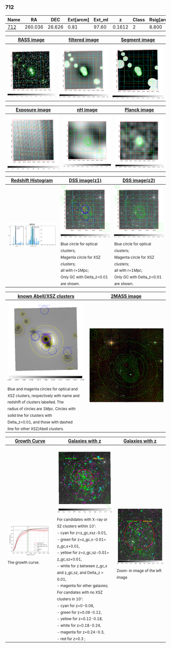 <div STYLE="page-break-after: always;"></div>

### 712

|Name          |RA          |DEC      | Ext[arcm] | Ext_ml | z    | Class| Rsig[arcmin] | CRsig[c/s] | CR500[c/s] | R500[Mpc] |L500[erg/s]|F500[erg/s/cm^2]| M500[Msun]|Tx[keV]|beta|GC(XSZ,Delta_z<0.01)| GC(OPT,Delta_z<0.01)|GC|alias|
|--------------|------------|------------|---|---|-----------|--------|------|------|----|----|----|----|----|----|----|----|----|----|---|
|[712](script/712.md)     | 260.036       | 26.626       | 0.81    | 97.60   | 0.1612 | 2   | 8.800 |0.610 |0.603 |1.362 |8.345e+44 |1.171e-11 |8.407e+14 |8.386 |0.738 |Tar, |redMaPPer, |Tar, |k014|

|[RASS image](../image/712/712_img.pdf)|[filtered image](../image/712/712_fil.pdf)|[Segment image](../image/712/712_seg.pdf)|
|-------------------|--------------------|-------------------|
| <img src="../image/712/712_img.png" width="300">  | <img src="../image/712/712_fil.png" width="300">   | <img src="../image/712/712_seg.png" width="300">  |

|[Exposure image](../image/712/712_mex.pdf)| [nH image](../image/712/712_nh.pdf)| [Planck image](../image/712/712_p.pdf)|
|-------------------|--------------------|-------------------|
|<img src="../image/712/712_mex.png" width="300">   | <img src="../image/712/712_nh.png" width="300">    | <img src="../image/712/712_p.png" width="300"> |

|[Redshift Histogram](../image/712/712_zg.pdf) | [DSS image(z1)](../image/712/712_dss_z1.pdf)      |  [DSS image(z2)](../image/712/712_dss_z2.pdf)    |
|-------------------|--------------------|-------------------|
|<img src="../image/712/712_zg.png" width="300"> |<img src="../image/712/712_dss_z1.png" width="300"> <sub><br>Blue circle for optical clusters; <br>Magenta circle for XSZ clusters; <br>all with r=1Mpc; <br>Only GC with Delta_z<0.01 are shown. </sub>| <img src="../image/712/712_dss_z2.png" width="300"><sub><br>Blue circle for optical clusters; <br>Magenta circle for XSZ clusters; <br>all with r=1Mpc; <br>Only GC with Delta_z<0.01 are shown. </sub> |

|[known Abell/XSZ clusters](../image/712/712_m.pdf) | [2MASS image](../image/712/712_2mass.pdf)      |
|-------------------|-------------------|
|<img src=../image/712/712_m.png width="300"> <sub><br>Blue and magenta circles for optical and <br>XSZ clusters, respectively with name and <br>redshift of clusters labelled. The <br>radius of circles are 1Mpc. Circles with <br>solid line for clusters with <br>Delta_z<0.01, and those with dashed <br>line for other XSZ/Abell clusters.        </sub>|<img src="../image/712/712_2mass.png" width="300">  |

|[Growth Curve](../image/712/712_gca_all.png) |[Galaxies with z](../image/712/712_opt_ned.pdf) |[Galaxies with z](../image/712/712_opt_ned_zoom.pdf) |
|-------------------|-------------------|-------------------|
| <img src="../image/712/712_gca_all.png" width="300"> <sub><br>The growth curve.</sub>| <img src=../image/712/712_opt_ned.png width="300"> <br><sub> For candidates with X-ray or SZ clusters within 10': <br> - cyan for z<z_gc,xsz-0.01, <br> - green for z=z_gc,x-0.01~ z_gc,x+0.01, <br> - yellow for z=z_gc,sz-0.01~ z_gc,sz+0.01, <br> - white for z between z_gc,x and z_gc,sz, and Delta_z > 0.01, <br> - magenta for other galaxies; <br>For candiates with no XSZ clusters in 10': <br> - cyan for z=0-0.06, <br> - green for z=0.06-0.12, <br> - yellow for z=0.12-0.18, <br> - white for z=0.18-0.24, <br> - magenta for z=0.24-0.3, <br> - red for z>0.3 ;  </sub>|<img src=../image/712/712_opt_ned_zoom.png width="300">  <br><sub> Zoom-in image of the left image</sub>|




